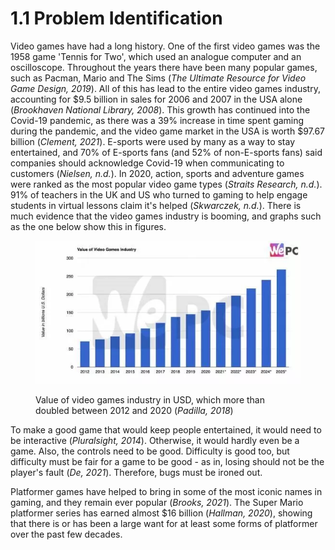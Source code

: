 # 1.1 Problem Identification

Video games have had a long history. One of the first video games was the 1958 game 'Tennis for Two', which used an analogue computer and an oscilloscope. Throughout the years there have been many popular games, such as Pacman, Mario and The Sims (_The Ultimate Resource for Video Game Design, 2019_). All of this has lead to the entire video games industry, accounting for $9.5 billion in sales for 2006 and 2007 in the USA alone (_Brookhaven National Library, 2008_). This growth has continued into the Covid-19 pandemic, as there was a 39% increase in time spent gaming during the pandemic, and the video game market in the USA is worth $97.67 billion (_Clement, 2021_). E-sports were used by many as a way to stay entertained, and 70% of E-sports fans (and 52% of non-E-sports fans) said companies should acknowledge Covid-19 when communicating to customers (_Nielsen, n.d._). In 2020, action, sports and adventure games were ranked as the most popular video game types (_Straits Research, n.d._). 91% of teachers in the UK and US who turned to gaming to help engage students in virtual lessons claim it's helped (_Skwarczek, n.d._). There is much evidence that the video games industry is booming, and graphs such as the one below show this in figures.

<figure><img src="../.gitbook/assets/image (2).png" alt=""><figcaption><p>Value of video games industry in USD, which more than doubled between 2012 and 2020 (<em>Padilla, 2018</em>)</p></figcaption></figure>

To make a good game that would keep people entertained, it would need to be interactive (_Pluralsight, 2014_). Otherwise, it would hardly even be a game. Also, the controls need to be good. Difficulty is good too, but difficulty must be fair for a game to be good - as in, losing should not be the player's fault (_De, 2021_). Therefore, bugs must be ironed out.

Platformer games have helped to bring in some of the most iconic names in gaming, and they remain ever popular (_Brooks, 2021_). The Super Mario platformer series has earned almost $16 billion (_Hallman, 2020_), showing that there is or has been a large want for at least some forms of platformer over the past few decades.
